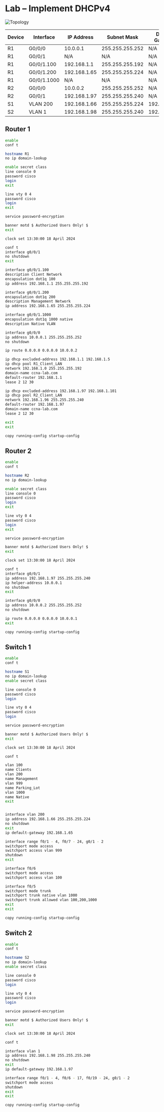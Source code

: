 # Lab – Implement DHCPv4

![Topology](../images/topology%20dhcp%20lab.png)

| Device | Interface   | IP Address               | Subnet Mask     | Default Gateway |
|--------|-------------|--------------------------|-----------------|-----------------|
| R1     | G0/0/0      | 10.0.0.1  |255.255.255.252              |N/A              |
| R1     | G0/0/1      | N/A                      | N/A             | N/A             |
| R1     | G0/0/1.100  | 192.168.1.1              | 255.255.255.192 | N/A             |
| R1     | G0/0/1.200  | 192.168.1.65             | 255.255.255.224 | N/A             |
| R1     | G0/0/1.1000 | N/A                      | N/A             | N/A             |
| R2     | G0/0/0      | 10.0.0.2                 | 255.255.255.252 | N/A             |
| R2     | G0/0/1      | 192.168.1.97             | 255.255.255.240 | N/A             |
| S1     | VLAN 200    | 192.168.1.66             | 255.255.255.224 | 192.168.1.65    |
| S2     | VLAN 1      | 192.168.1.98             | 255.255.255.240 | 192.168.1.97    |


## Router 1

```bash
enable 
conf t

hostname R1
no ip domain-lookup

enable secret class
line console 0
password cisco
login
exit

line vty 0 4
password cisco
login
exit

service password-encryption

banner motd $ Authorized Users Only! $
exit

clock set 13:30:00 18 April 2024

conf t
interface g0/0/1
no shutdown
exit

interface g0/0/1.100
description Client Network
encapsulation dot1q 100
ip address 192.168.1.1 255.255.255.192

interface g0/0/1.200
encapsulation dot1q 200
description Management Network
ip address 192.168.1.65 255.255.255.224

interface g0/0/1.1000
encapsulation dot1q 1000 native
description Native VLAN

interface g0/0/0
ip address 10.0.0.1 255.255.255.252
no shutdown

ip route 0.0.0.0 0.0.0.0 10.0.0.2

ip dhcp excluded-address 192.168.1.1 192.168.1.5
ip dhcp pool R1_Client_LAN
network 192.168.1.0 255.255.255.192
domain-name ccna-lab.com
default-router 192.168.1.1
lease 2 12 30

ip dhcp excluded-address 192.168.1.97 192.168.1.101
ip dhcp pool R2_Client_LAN
network 192.168.1.96 255.255.255.240
default-router 192.168.1.97
domain-name ccna-lab.com
lease 2 12 30

exit
exit

copy running-config startup-config
```

## Router 2

```bash
enable 
conf t

hostname R2
no ip domain-lookup

enable secret class
line console 0
password cisco
login
exit

line vty 0 4
password cisco
login
exit

service password-encryption

banner motd $ Authorized Users Only! $
exit

clock set 13:30:00 18 April 2024

conf t
interface g0/0/1
ip address 192.168.1.97 255.255.255.240
ip helper-address 10.0.0.1
no shutdown
exit

interface g0/0/0
ip address 10.0.0.2 255.255.255.252
no shutdown

ip route 0.0.0.0 0.0.0.0 10.0.0.1
exit

copy running-config startup-config
```

## Switch 1

```bash
enable
conf t

hostname S1
no ip domain-lookup
enable secret class

line console 0
password cisco
login

line vty 0 4
password cisco
login

service password-encryption

banner motd $ Authorized Users Only! $
exit

clock set 13:30:00 18 April 2024

conf t

vlan 100
name Clients
vlan 200
name Management
vlan 999
name Parking_Lot
vlan 1000
name Native
exit


interface vlan 200
ip address 192.168.1.66 255.255.255.224
no shutdown
exit
ip default-gateway 192.168.1.65

interface range f0/1 - 4, f0/7 - 24, g0/1 - 2
switchport mode access
switchport access vlan 999
shutdown
exit

interface f0/6
switchport mode access
switchport access vlan 100

interface f0/5
switchport mode trunk
switchport trunk native vlan 1000
switchport trunk allowed vlan 100,200,1000
exit
exit

copy running-config startup-config
```

## Switch 2

```bash
enable
conf t

hostname S2
no ip domain-lookup
enable secret class

line console 0
password cisco
login

line vty 0 4
password cisco
login

service password-encryption

banner motd $ Authorized Users Only! $
exit

clock set 13:30:00 18 April 2024

conf t

interface vlan 1
ip address 192.168.1.98 255.255.255.240
no shutdown
exit
ip default-gateway 192.168.1.97

interface range f0/1 - 4, f0/6 - 17, f0/19 - 24, g0/1 - 2
switchport mode access
shutdown
exit
exit

copy running-config startup-config
```